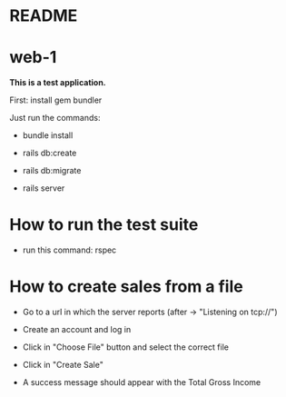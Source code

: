 # README

# web-1

**This is a test application.**

First: install gem bundler

Just run the commands:

* bundle install

* rails db:create

* rails db:migrate

* rails server

# How to run the test suite

* run this command: rspec

# How to create sales from a file

* Go to a url in which the server reports (after -> "Listening on tcp://")

* Create an account and log in

* Click in "Choose File" button and select the correct file

* Click in "Create Sale"

* A success message should appear with the Total Gross Income
